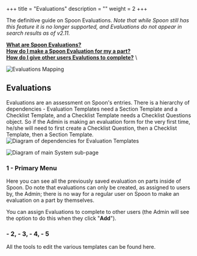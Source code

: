 +++
title = "Evaluations"
description = ""
weight = 2
+++
 
 The definitive guide on Spoon Evaluations. *Note that while Spoon still has this feature it is no longer supported, and Evaluations do not appear in search results as of v2.11.*

[__What are Spoon Evaluations?__](/applicationadmin/evaluations)   \
[__How do I make a Spoon Evaluation for my a part?__](/applicationadmin/evaluations#Evaluationss) \
[__How do I give other users Evalutions to complete?__](/applicationadmin/evaluations#Evaluationss) \

 <!--more-->

![Evaluations Mapping](/images/AppAdmin/Evaluations.png)

<a name="Evaluations"></a>
## Evaluations
Evaluations are an assessment on Spoon's entries. There is a hierarchy of dependencies - Evaluation Templates need a Section Template and a Checklist Template, and a Checklist Template needs a Checklist Questions object. So if the Admin is making an evaluation form for the very first time, he/she will need to first create a Checklist Question, then a Checklist Template, then a Section Template.
![Diagram of dependencies for Evaluation Templates](/images/AppAdmin/EvaluationsDependancies.png)

 ![Diagram of main System sub-page](/images/AppAdmin/EvaluationsMapping.png)
### 1 - Primary Menu
Here you can see all the previously saved evaluation on parts inside of Spoon. Do note that evaluations can only be created, as assigned to users by, the Admin; there is no way for a regular user on Spoon to make an evaluation on a part by themselves. 

You can assign Evaluations to complete to other users (the Admin will see the option to do this when they click "__Add__").

### - 2, - 3, - 4, - 5
All the tools to edit the various templates can be found here.

